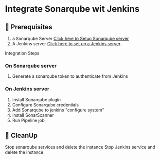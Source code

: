 # Integrate Sonarqube wit Jenkins 

## 🧰 Prerequisites
1. a Sonarqube Server [Click here to Setup Sonarqube server](https://github.com/tmatin100/DevOps_Integration_Tasks/blob/main/sonarqube/Setup_SonarQube.md)
2. A Jenkins server [Click here to set up a Jenkins server](https://github.com/tmatin100/DevOps_Integration_Tasks/blob/main/jenkins/jenkins_installation.md)


Integration Steps 

### On Sonarqube server 

1. Generate a sonarqube token to authenticate from Jenkins

### On Jenkins server 

1. Install Sonarqube plugin
1. Configure Sonarqube credentials 
1. Add Sonarqube to jenkins "configure system" 
1. Install SonarScanner
1. Run Pipeline job 


## 🧹 CleanUp  

   Stop sonarqube services and delete the instance
   Stop Jenkins service and delete the instance 

